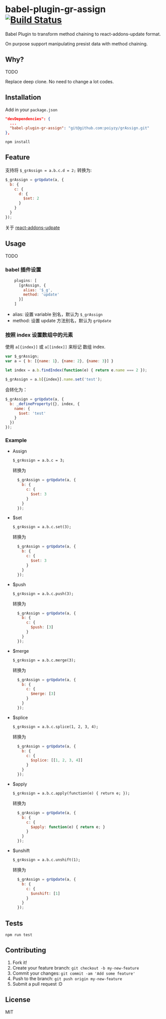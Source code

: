 # babel-plugin-gr-assign [![Build Status](https://travis-ci.org/poiyzy/grAssign.svg?branch=master)](https://travis-ci.org/poiyzy/grAssign)

Babel Plugin to transform method chaining to react-addons-update format.

On purpose support manipulating presist data with method chaining.

## Why?

TODO

Replace deep clone. No need to change a lot codes.

## Installation

Add in your `package.json`

```json
"devDependencies": {
  ...
  "babel-plugin-gr-assign": "git@github.com:poiyzy/grAssign.git"
},
```

```
npm install
```

## Feature

支持将 `$_grAssign = a.b.c.d = 2;` 转换为:

```javascript
$_grAssign = grUpdate(a, {
  b: {
    c: {
      d: {
        $set: 2
      }
    }
  }
});
```

关于 [react-addons-udpate](https://facebook.github.io/react/docs/update.html)

## Usage
TODO

### babel 插件设置

```javascript
    plugins: [
      [grAssign, {
        alias: '$_g',
        method: 'update'
      }]
    ]
```

- alias: 设置 variable 别名，默认为 `$_grAssign`
- method: 设置 update 方法别名，默认为 `grUpdate`

### 按照 index 设置数组中的元素

使用 `a[{index}]` 或 `a[[index]]` 来标记 数组 index.

```javascript
var $_grAssign;
var a = { b: [{name: 1}, {name: 2}, {name: 3}] }

let index = a.b.findIndex(function(e) { return e.name === 2 });

$_grAssign = a.b[{index}].name.set('test');
```

会转化为：

```javascript
$_grAssign = grUpdate(a, {
  b: _defineProperty({}, index, {
    name: {
      $set: 'test'
    }
  })
});
```


### Example

- Assign

    `$_grAssign = a.b.c = 3;`

    转换为

    ```javascript
      $_grAssign = grUpdate(a, {
        b: {
          c: {
            $set: 3
          }
        }
      });
    ```

- $set

    `$_grAssign = a.b.c.set(3);`

    转换为

    ```javascript
      $_grAssign = grUpdate(a, {
        b: {
          c: {
            $set: 3
          }
        }
      });
    ```

- $push

    `$_grAssign = a.b.c.push(3);`

    转换为

    ```javascript
      $_grAssign = grUpdate(a, {
        b: {
          c: {
            $push: [3]
          }
        }
      });
    ```

- $merge

    `$_grAssign = a.b.c.merge(3);`

    转换为

    ```javascript
      $_grAssign = grUpdate(a, {
        b: {
          c: {
            $merge: [3]
          }
        }
      });
    ```

- $splice

    `$_grAssign = a.b.c.splice(1, 2, 3, 4);`

    转换为

    ```javascript
      $_grAssign = grUpdate(a, {
        b: {
          c: {
            $splice: [[1, 2, 3, 4]]
          }
        }
      });
    ```

- $apply

    `$_grAssign = a.b.c.apply(function(e) { return e; });`

    转换为

    ```javascript
      $_grAssign = grUpdate(a, {
        b: {
          c: {
            $apply: function(e) { return e; }
          }
        }
      });
    ```

- $unshift

    `$_grAssign = a.b.c.unshift(1);`

    转换为

    ```javascript
      $_grAssign = grUpdate(a, {
        b: {
          c: {
            $unshift: [1]
          }
        }
      });
    ```

## Tests

    npm run test

## Contributing

1. Fork it!
2. Create your feature branch: `git checkout -b my-new-feature`
3. Commit your changes: `git commit -am 'Add some feature'`
4. Push to the branch: `git push origin my-new-feature`
5. Submit a pull request :D

## License

MIT

